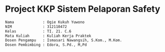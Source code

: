 <h1>Project KKP Sistem Pelaporan Safety</h1>

```bash
Nama             : Ogie Kukuh Yuwono
NIM              : 312110472
Kelas            : TI. 21. C.6
Mata Kuliah      : Kuliah Kerja Praktek
Dosen Pengampu   : Ismasari Nawangsih, S.Kom., M.Kom.
Dosen Pembimbing : Edora, S.Pd., M,Pd
```